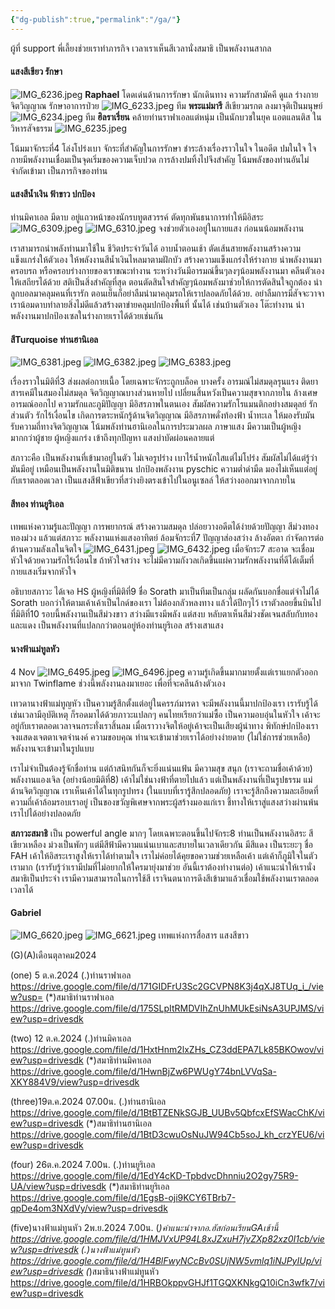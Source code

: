 ```yaml
---
{"dg-publish":true,"permalink":"/ga/"}
---
```




ผู้ที่ support พี่เลี้ยงช่วยเราทำภารกิจ เวลาเราเห็นสีเวลานั่งสมาธิ เป็นพลังงานสากล
#### แสงสีเขียว รักษา 
![IMG_6236.jpeg](/img/user/IMG_6236.jpeg)
**Raphael** โดดเด่นด้านการรักษา นักเดินทาง ความรักสามัคคี ดูแล ร่างกายจิตวิญญาณ รักษาอาการป่วย
![IMG_6233.jpeg](/img/user/IMG_6233.jpeg)
ทีม **พระแม่มารี** สีเขียวมรกต ลงมาจุติเป็นมนุษย์
![IMG_6234.jpeg](/img/user/IMG_6234.jpeg)
ทีม **ฮิลราเรี่ยน** คล้ายท่านราฟาเอลแต่หนุ่ม เป็นนักบวชในยุค แอตแลนติส ในวิหารสัจธรรม 
![IMG_6235.jpeg](/img/user/IMG_6235.jpeg)

โน้มมาจักระที่4 โล่งโปร่งเบา จักระที่สำคัญในการรักษา ชำระล้างเรื่องราวในใจ ในอดีต ปมในใจ ใจกายมีพลังงานเชื่อมเป็นจุดเริ่มของความเจ็บปวด การล้างปมทิ้งไปจึงสำคัญ โน้มพลังของท่านอันไม่จำกัดเข้ามา เป็นภารกิจของท่าน 

#### แสงสีน้ำเงิน ฟ้าขาว ปกป้อง

ท่านมิคาเอล มีดาบ อยู่แถวหน้าของนักรบทูตสวรรค์ ตัดทุกพันธนาการทำให้มีอิสระ 
![IMG_6309.jpeg](/img/user/IMG_6309.jpeg)
![IMG_6310.jpeg](/img/user/IMG_6310.jpeg)
จงช่วยตัวเองอยู่ในกายแสง ก่อนนน้อมพลังงาน

เราสามารถนำพลังท่านมาใช้ใน ชีวิตประจำวันได้ อาบน้ำตอนเช้า ตัดเส้นสายพลังงานสร้างความแข็งแกร่งให้ตัวเอง ให้พลังงานสีน้ำเงินไหลมาตามฝักบัว สร้างความแข็งแกร่งให้ร่างกาย  นำพลังงานมาครอบรถ หรือครอบร่างกายของเราขณะทำงาน ระหว่างวันมีอารมณ์ขึ้นๆลงๆน้อมพลังงานมา คลีนตัวเองให้เสถียรได้ด้วย สติเป็นสิ่งสำคัญที่สุด  ตอนตัดสินใจสำคัญๆน้อมพลังมาช่วยให้การตัดสินใจถูกต้อง นำลูกบอลมาคลุมคนที่เรารัก ตอนเย็นก็อย่าลืมนำมาคลุมรถให้เราปลอดภัยได้ด้วย. อย่าลืมการมีสัจจะวาจา เราน้อมดาบทำลายสิ่งไม่ดีแล้วสร้างตาข่ายคลุมปกป้องพื้นที่ นั้นได้ เช่นบ้านตัวเอง โต๊ะทำงาน  นำพลังงานมาปกป้องเซลในร่างกายเราได้ด้วยเช่นกัน 
####  สีTurquoise ท่านฮานิเอล
![IMG_6381.jpeg](/img/user/IMG_6381.jpeg)
![IMG_6382.jpeg](/img/user/IMG_6382.jpeg)
![IMG_6383.jpeg](/img/user/IMG_6383.jpeg)

เรื่องราวในมิติที่3 ส่งผลต่อกายเนื้อ โดยเฉพาะจักระถูกบล็อค บางครั้ง อารมณ์ไม่สมดุลรุนแรง ติดยา สารเคมีในสมองไม่สมดุล จิตวิญญาณบางส่วนหายไป 
เปลี่ยนสิ้นหวังเป็นความสุขจากภายใน ล้างเศษอารมณ์ออกไป ความรักและภูมิปัญญา มีอิสรภาพในตนเอง สัมผัสความรักโรแมนติกอย่างสมดุลย์ รักส่วนตัว รักไร้เงื่อนไข  เกิดการตระหนักรู้ด้านจิตวิญญาณ มีอิสรภาพดั่งท้องฟ้า น้ำทะเล ให้มองรับมัน รับความถี่ทางจิตวิญญาณ โน้มพลังท่านฮานิเอลในการประมวลผล ภาษาแสง  มีความเป็นผู้หญิงมากกว่าผู้ชาย ผู้หญิงแกร่ง เข้าถึงทุกปัญหา แสงบำบัดผ่อนคลายแต่

สภาวะคือ เป็นพลังงานที่เข้ามาอยู่ในตัว ไม่เจอรูปร่าง เบาไร้น้ำหนักใสแต่ไม่โปร่ง สัมผัสไม่ได้แต่รู้ว่ามันมีอยู่ เหมือนเป็นพลังงานในมิติขนาน ปกป้องพลังงาน pyschic ความต่ำดำมืด มองไม่เห็นแต่อยู่กับเราตลอดเวลา เป็นแสงสีฟ้าเขียวที่สว่างยิงตรงเข้าไปในอนูเซลล์ ให้สว่างออกมาจากภายใน 

#### สีทอง ท่านยูริเอล
เทพแห่งความรู้และปัญญา การพยากรณ์  สร้างความสมดุล ปล่อยวางอดีตได้ง่ายด้วยปัญญา สีม่วงทอง ทองม่วง แล้วแต่สภาวะ พลังงานแห่งแสงอาทิตย์ ล้อมจักระที่7 ปัญญาส่องสว่าง ล้างอัตตา กำจัดการต่อต้านความลังเลในจิตใจ 
![IMG_6431.jpeg](/img/user/IMG_6431.jpeg)
![IMG_6432.jpeg](/img/user/IMG_6432.jpeg)
เมื่อจักระ7 สะอาด จะเชื่อมหัวใจด้วยความรักไร้เงื่อนไข ถ้าหัวใจสว่าง จะไม่มีความกังวลเกิดขึ้นแผ่ความรักพลังงานที่ดีได้เต็มที่ กายแสงเริ่มจากหัวใจ 

อธิบายสภาวะ ได้เจอ HS ผู้หญิงที่มิติที่9 ชื่อ Sorath  มาเป็นทีมเป็นกลุ่ม ผลัดกันบอกชื่อแต่จำไม่ได้ Sorath บอกว่าให้ตามเค้าเค้าเป็นไกด์ของเรา ไม่ต้องกลัวหลงทาง แล้วได้ปีกๆไว้ เราตัวลอยขึ้นบินไปที่มิติที่10 รอบนี้พลังงานเป็นสีม่วงขาว สว่างมีแรงมีพลัง แต่สงบ หลับตาเห็นสีม่วงชัดเจนสลับกับทองและแดง เป็นพลังงานที่แปลกกว่าตอนอยู่ห้องท่านยูริเอล สร้างเสาแสง

#### นางฟ้าแม่ทูลหัว
4 Nov
![IMG_6495.jpeg](/img/user/IMG_6495.jpeg)
![IMG_6496.jpeg](/img/user/IMG_6496.jpeg)
ความรู้เกิดขึ้นมากมายตั้งแต่เราแยกตัวออกมาจาก Twinflame ช่วงนี้พลังงานลงมาเยอะ เพื่อที่จะคลีนล้างตัวเอง 

เทวดานางฟ้าแม่ทูญหัว เป็นความรู้สึกตั้งแต่อยู่ในครรภ์มารดา จะมีพลังงานนี้มาปกป้องเรา เรารับรู้ได้ เช่นเวลามีอุบัติเหตุ ก็รอดมาได้ด้วยภาวะแปลกๆ คนไทยเรียกว่าแม่ซื้อ เป็นความอบอุ่นในหัวใจ เค้าจะอยู่กับเราตลอดเวลาจนกระทั่งเราสิ้นลม เมื่อเราวางจิตให้อยู่เค้าจะเป็นเสียงผู้นำทาง พิทักษ์ปกป้องเรา จงแสดงเจตตาเจตจำนงค์ ความขอบคุณ ท่านจะเข้ามาช่วยเราได้อย่างง่ายดาย (ไม่ใช่การช่วยเหลือ) พลังงานจะเข้ามาในรูปแบบ

เราไม่จำเป็นต้องรู้จักชื่อท่าน แต่ถ้าสนิทกันก็จะยิ่งแน่นแฟ้น มีความสุข สนุก (เราจะถามชื่อเค้าด้วย) พลังงานแองเจิล (อย่างน้อยมิติที่8) เค้าไม่ใช่นางฟ้าที่ตายไปแล้ว แต่เป็นพลังงานที่เป็นรูปธรรม แม่ด้านจิตวิญญาณ เราเห็นเค้าได้ในทุกรูปทรง (ในแบบที่เรารู้สึกปลอดภัย) เราจะรู้สึกถึงความละเอียดที่ความถี่เค้าล้อมรอบเราอยู่ เป็นของขวัญพิเศษจากพระผู้สร้างมองแก่เรา ชี้ทางให้เราสู่แสงสว่างผ่านพ้นเราไปได้อย่างปลอดภัย 

**สภาวะสมาธิ**
เป็น powerful angle มากๆ โดยเฉพาะตอนขึ้นไปจักระ8 ท่านเป็นพลังงานอิสระ สีเขียวเหลือง ม่วงเป็นพักๆ แต่มีสีฟ้ามีความแน่นเบาและสบายในเวลาเดียวกัน มีสีแดง เป็นระยะๆ ชื่อ FAH เค้าให้อิสระเราสูงให้เราได้ทำตามใจ เราไม่ค่อยได้คุยขอความช่วยเหลือเค้า แต่เค้าก็ภูมิใจในตัวเรามาก (เรารับรู้ว่าเรามีปมที่ไม่อยากให้ใครมายุ่งมาช่วย อันนี้เราต้องทำงานต่อ) เค้าแนะนำให้เรานั่งสมาธิเป็นประจำ เรามีความสามารถในการใช้สี เราจินตนาการดึงสีเข้ามาแล้วเชื่อมใช้พลังงานเราตลอดเวลาได้
 

#### Gabriel 
![IMG_6620.jpeg](/img/user/IMG_6620.jpeg)
![IMG_6621.jpeg](/img/user/IMG_6621.jpeg)
เทพแห่งการสื่อสาร แสงสีขาว

(G)(A)เดือนตุลาคม2024

(one) 5 ต.ค.2024
(.)ท่านราฟาเอล
https://drive.google.com/file/d/171GIDFrU3Sc2GCVPN8K3j4qXJ8TUq_i_/view?usp=
(*)สมาธิท่านราฟาเอล
https://drive.google.com/file/d/175SLpItRMDVIhZnUhMUkEsiNsA3UPJMS/view?usp=drivesdk

(two) 12 ต.ค.2024 
(.)ท่านมิคาเอล
https://drive.google.com/file/d/1HxtHnm2lxZHs_CZ3ddEPA7Lk85BKOwov/view?usp=drivesdk
(*)สมาธิท่านมิคาเอล
https://drive.google.com/file/d/1HwnBjZw6PWUgY74bnLVVqSa-XKY884V9/view?usp=drivesdk

(three)19ต.ค.2024 07.00น.
(.)ท่านฮานิเอล 
https://drive.google.com/file/d/1BtBTZENkSGJB_UUBv5QbfcxEfSWacChK/view?usp=drivesdk
(*)สมาธิท่านฮานิเอล 
https://drive.google.com/file/d/1BtD3cwuOsNuJW94Cb5soJ_kh_crzYEU6/view?usp=drivesdk

(four) 26ต.ค.2024 7.00น.
(.)ท่านยูริเอล
https://drive.google.com/file/d/1EdY4cKD-TpbdvcDhnniu2O2gy75R9-UA/view?usp=drivesdk
(*)สมาธิท่านยูริเอล
https://drive.google.com/file/d/1EgsB-oji9KCY6TBrb7-qpDe4om3NXdVy/view?usp=drivesdk

(five)นางฟ้าแม่ทูนหัว 2พ.ย.2024 7.00น.
(*)คำแนะนำจากอ.ฮัสก่อนเรียนGAเช้านี้ 
https://drive.google.com/file/d/1HMJVxUP94L8xJZxuH7jvZXp82xz0I1cb/view?usp=drivesdk
(.)นางฟ้าแม่ทูนหัว
https://drive.google.com/file/d/1H4BlFwyNCcBv0SUjNW5vmlq1iNJPyIUp/view?usp=drivesdk
(*)สมาธินางฟ้าแม่ทูนหัว 
https://drive.google.com/file/d/1HRBOkppvGHJf1TGQXKNkgQ10iCn3wfk7/view?usp=drivesdk